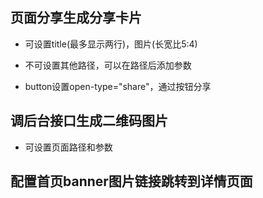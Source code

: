 ## 页面分享生成分享卡片

- 可设置title(最多显示两行)，图片(长宽比5:4)

- 不可设置其他路径，可以在路径后添加参数

- button设置open-type="share"，通过按钮分享





## 调后台接口生成二维码图片

- 可设置页面路径和参数



## 配置首页banner图片链接跳转到详情页面